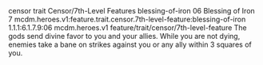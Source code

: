 <ability>
  <metadata>
    <class>censor</class>
    <feature_type>trait</feature_type>
    <file_dpath>Censor/7th-Level Features</file_dpath>
    <item_id>blessing-of-iron</item_id>
    <item_index>06</item_index>
    <item_name>Blessing of Iron</item_name>
    <level>7</level>
    <scc>mcdm.heroes.v1:feature.trait.censor.7th-level-feature:blessing-of-iron</scc>
    <scdc>1.1.1:6.1.7.9:06</scdc>
    <source>mcdm.heroes.v1</source>
    <type>feature/trait/censor/7th-level-feature</type>
  </metadata>
  <effects>
    <effect type="mundane">The gods send divine favor to you and your allies. While you are not dying, enemies take a bane on strikes against you or any ally within 3 squares of you.</effect>
  </effects>
</ability>
